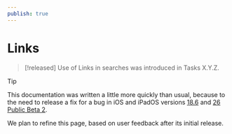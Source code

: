 ```yaml
---
publish: true
---
```


# Links

> [!released]
> Use of Links in searches was introduced in Tasks X.Y.Z.

> [!Tip]
> This documentation was written a little more quickly than usual, because to the need to release a fix for a bug in iOS and iPadOS versions [18.6](https://github.com/obsidian-tasks-group/obsidian-tasks/issues/3546) and [26 Public Beta 2](https://github.com/obsidian-tasks-group/obsidian-tasks/issues/3560).
>
> We plan to refine this page, based on user feedback after its initial release.
